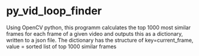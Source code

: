 # py_vid_loop_finder
Using OpenCV python, this programm calculates the top 1000 most similar frames for each frame of a given video and outputs this as a dictionary, written to a json file. The dictionary has the structure of key=current_frame, value = sorted list of top 1000 similar frames
